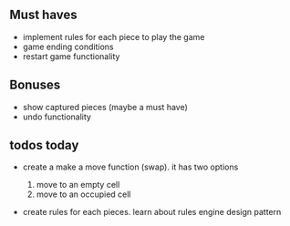 ## Must haves

<!-- - show current player / turn based game -->
<!-- - try to make pieces move -->

- implement rules for each piece to play the game
- game ending conditions
- restart game functionality

## Bonuses

- show captured pieces (maybe a must have)
- undo functionality

## todos today

- create a make a move function (swap). it has two options

  1. move to an empty cell
  2. move to an occupied cell

- create rules for each pieces. learn about rules engine design pattern
